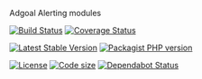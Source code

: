 Adgoal Alerting modules

[![Build Status](https://travis-ci.com/Adgoal/Alerting.svg?branch=master)](https://travis-ci.com/Adgoal/Alerting)
[![Coverage Status](https://coveralls.io/repos/github/Adgoal/Alerting/badge.svg)](https://coveralls.io/github/Adgoal/Alerting)

[![Latest Stable Version](https://img.shields.io/packagist/v/adgoal-common/alerting.svg)](https://packagist.org/packages/adgoal-common/alerting) 
[![Packagist PHP version](https://img.shields.io/packagist/php-v/adgoal-common/alerting.svg)](https://packagist.org/packages/adgoal-common/alerting)



[![License](https://img.shields.io/github/license/Adgoal/Alerting.svg)](https://github.com/Adgoal/Alerting) 
[![Code size](https://img.shields.io/github/languages/code-size/Adgoal/Alerting.svg)](https://github.com/Adgoal/Alerting) 
[![Dependabot Status](https://api.dependabot.com/badges/status?host=github&repo=Adgoal/Alerting)](https://dependabot.com)
